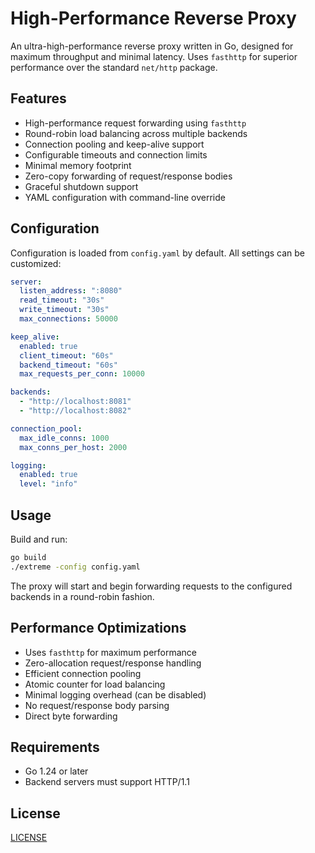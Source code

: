 # High-Performance Reverse Proxy

An ultra-high-performance reverse proxy written in Go, designed for maximum throughput and minimal latency. Uses `fasthttp` for superior performance over the standard `net/http` package.

## Features

- High-performance request forwarding using `fasthttp`
- Round-robin load balancing across multiple backends
- Connection pooling and keep-alive support
- Configurable timeouts and connection limits
- Minimal memory footprint
- Zero-copy forwarding of request/response bodies
- Graceful shutdown support
- YAML configuration with command-line override

## Configuration

Configuration is loaded from `config.yaml` by default. All settings can be customized:

```yaml
server:
  listen_address: ":8080"
  read_timeout: "30s"
  write_timeout: "30s"
  max_connections: 50000

keep_alive:
  enabled: true
  client_timeout: "60s"
  backend_timeout: "60s"
  max_requests_per_conn: 10000

backends:
  - "http://localhost:8081"
  - "http://localhost:8082"

connection_pool:
  max_idle_conns: 1000
  max_conns_per_host: 2000

logging:
  enabled: true
  level: "info"
```

## Usage

Build and run:

```bash
go build
./extreme -config config.yaml
```

The proxy will start and begin forwarding requests to the configured backends in a round-robin fashion.

## Performance Optimizations

- Uses `fasthttp` for maximum performance
- Zero-allocation request/response handling
- Efficient connection pooling
- Atomic counter for load balancing
- Minimal logging overhead (can be disabled)
- No request/response body parsing
- Direct byte forwarding

## Requirements

- Go 1.24 or later
- Backend servers must support HTTP/1.1 

## License

[LICENSE](./LICENSE)